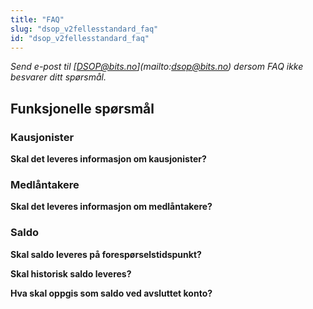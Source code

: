 ```yaml
---
title: "FAQ"
slug: "dsop_v2fellesstandard_faq"
id: "dsop_v2fellesstandard_faq"
---
```


*Send e-post til [[DSOP@bits.no](mailto:DSOP@bits.no)](mailto:dsop@bits.no) dersom FAQ ikke besvarer ditt spørsmål.*

## Funksjonelle spørsmål

### Kausjonister
**Skal det leveres informasjon om kausjonister?**

### Medlåntakere
**Skal det leveres informasjon om medlåntakere?**

### Saldo
**Skal saldo leveres på forespørselstidspunkt?**

**Skal historisk saldo leveres?**

**Hva skal oppgis som saldo ved avsluttet konto?**

<br  /><br  />
